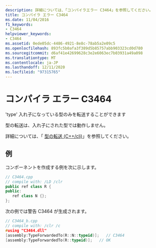 ```yaml
---
description: 詳細については、「コンパイラエラー C3464」を参照してください。
title: コンパイラ エラー C3464
ms.date: 11/04/2016
f1_keywords:
- C3464
helpviewer_keywords:
- C3464
ms.assetid: 0ede05dc-4486-4921-8e8c-78ab5a2e09c5
ms.openlocfilehash: 893fc5b0afa3f389d5b85757abb903323cd0d780
ms.sourcegitcommit: d6af41e42699628c3e2e6063ec7b03931a49a098
ms.translationtype: MT
ms.contentlocale: ja-JP
ms.lasthandoff: 12/11/2020
ms.locfileid: "97315765"
---
```

# <a name="compiler-error-c3464"></a>コンパイラ エラー C3464

'type' 入れ子になっている型のみを転送することができます

型の転送は、入れ子にされた型では動作しません。

詳細については、「 [型の転送 (C++/cli)](../../extensions/type-forwarding-cpp-cli.md)」を参照してください。

## <a name="examples"></a>例

コンポーネントを作成する例を次に示します。

```cpp
// C3464.cpp
// compile with: /LD /clr
public ref class R {
public:
   ref class N {};
};
```

次の例では警告 C3464 が生成されます。

```cpp
// C3464_b.cpp
// compile with: /clr /c
#using "C3464.dll"
[assembly:TypeForwardedTo(R::N::typeid)];   // C3464
[assembly:TypeForwardedTo(R::typeid)];   // OK
```
